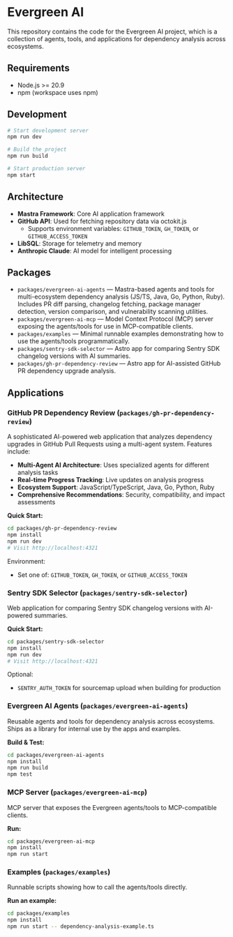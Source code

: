 # Evergreen AI

This repository contains the code for the Evergreen AI project, which is a collection of agents, tools, and applications
for dependency analysis across ecosystems.

## Requirements

- Node.js >= 20.9
- npm (workspace uses npm)

## Development

```bash
# Start development server
npm run dev

# Build the project
npm run build

# Start production server
npm start
```

## Architecture

- **Mastra Framework**: Core AI application framework
- **GitHub API**: Used for fetching repository data via octokit.js
  - Supports environment variables: `GITHUB_TOKEN`, `GH_TOKEN`, or `GITHUB_ACCESS_TOKEN`
- **LibSQL**: Storage for telemetry and memory
- **Anthropic Claude**: AI model for intelligent processing

## Packages

- `packages/evergreen-ai-agents` — Mastra-based agents and tools for multi-ecosystem dependency analysis (JS/TS, Java,
  Go, Python, Ruby). Includes PR diff parsing, changelog fetching, package manager detection, version comparison, and
  vulnerability scanning utilities.
- `packages/evergreen-ai-mcp` — Model Context Protocol (MCP) server exposing the agents/tools for use in MCP-compatible
  clients.
- `packages/examples` — Minimal runnable examples demonstrating how to use the agents/tools programmatically.
- `packages/sentry-sdk-selector` — Astro app for comparing Sentry SDK changelog versions with AI summaries.
- `packages/gh-pr-dependency-review` — Astro app for AI-assisted GitHub PR dependency upgrade analysis.

## Applications

### GitHub PR Dependency Review (`packages/gh-pr-dependency-review`)

A sophisticated AI-powered web application that analyzes dependency upgrades in GitHub Pull Requests using a multi-agent
system. Features include:

- **Multi-Agent AI Architecture**: Uses specialized agents for different analysis tasks
- **Real-time Progress Tracking**: Live updates on analysis progress
- **Ecosystem Support**: JavaScript/TypeScript, Java, Go, Python, Ruby
- **Comprehensive Recommendations**: Security, compatibility, and impact assessments

**Quick Start:**

```bash
cd packages/gh-pr-dependency-review
npm install
npm run dev
# Visit http://localhost:4321
```

Environment:

- Set one of: `GITHUB_TOKEN`, `GH_TOKEN`, or `GITHUB_ACCESS_TOKEN`

### Sentry SDK Selector (`packages/sentry-sdk-selector`)

Web application for comparing Sentry SDK changelog versions with AI-powered summaries.

**Quick Start:**

```bash
cd packages/sentry-sdk-selector
npm install
npm run dev
# Visit http://localhost:4321
```

Optional:

- `SENTRY_AUTH_TOKEN` for sourcemap upload when building for production

### Evergreen AI Agents (`packages/evergreen-ai-agents`)

Reusable agents and tools for dependency analysis across ecosystems. Ships as a library for internal use by the apps and
examples.

**Build & Test:**

```bash
cd packages/evergreen-ai-agents
npm install
npm run build
npm test
```

### MCP Server (`packages/evergreen-ai-mcp`)

MCP server that exposes the Evergreen agents/tools to MCP-compatible clients.

**Run:**

```bash
cd packages/evergreen-ai-mcp
npm install
npm run start
```

### Examples (`packages/examples`)

Runnable scripts showing how to call the agents/tools directly.

**Run an example:**

```bash
cd packages/examples
npm install
npm run start -- dependency-analysis-example.ts
```
